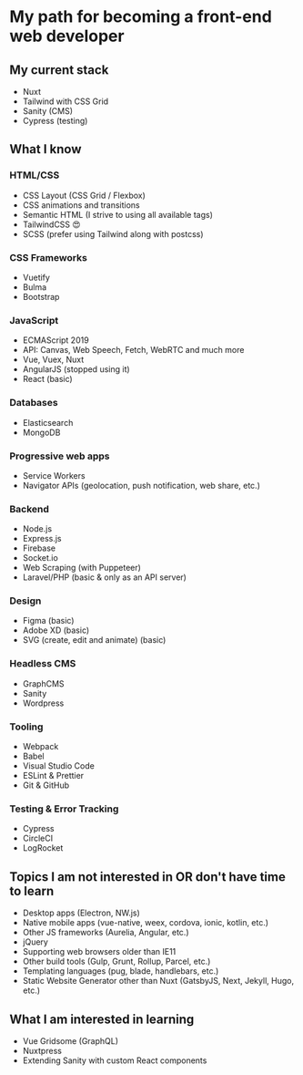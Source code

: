 # My path for becoming a front-end web developer

## My current stack
- Nuxt
- Tailwind with CSS Grid
- Sanity (CMS)
- Cypress (testing)

## What I know

### HTML/CSS
- CSS Layout (CSS Grid / Flexbox)
- CSS animations and transitions
- Semantic HTML (I strive to using all available tags)
- TailwindCSS :heart_eyes:
- SCSS (prefer using Tailwind along with postcss)

### CSS Frameworks
- Vuetify
- Bulma
- Bootstrap

### JavaScript
- ECMAScript 2019
- API: Canvas, Web Speech, Fetch, WebRTC and much more
- Vue, Vuex, Nuxt
- AngularJS (stopped using it)
- React (basic)

### Databases
- Elasticsearch
- MongoDB

### Progressive web apps
- Service Workers
- Navigator APIs (geolocation, push notification, web share, etc.)

### Backend
- Node.js
- Express.js
- Firebase
- Socket.io
- Web Scraping (with Puppeteer)
- Laravel/PHP (basic & only as an API server)

### Design
- Figma (basic)
- Adobe XD (basic)
- SVG (create, edit and animate) (basic)

### Headless CMS
- GraphCMS
- Sanity
- Wordpress

### Tooling
- Webpack
- Babel
- Visual Studio Code
- ESLint & Prettier
- Git & GitHub

### Testing & Error Tracking
- Cypress
- CircleCI
- LogRocket

## Topics I am not interested in OR don't have time to learn
- Desktop apps (Electron, NW.js)
- Native mobile apps (vue-native, weex, cordova, ionic, kotlin, etc.)
- Other JS frameworks (Aurelia, Angular, etc.)
- jQuery
- Supporting web browsers older than IE11
- Other build tools (Gulp, Grunt, Rollup, Parcel, etc.)
- Templating languages (pug, blade, handlebars, etc.)
- Static Website Generator other than Nuxt (GatsbyJS, Next, Jekyll, Hugo, etc.)

## What I am interested in learning
- Vue Gridsome (GraphQL)
- Nuxtpress
- Extending Sanity with custom React components
